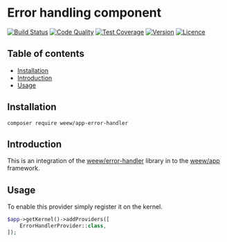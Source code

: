 # Error handling component

[![Build Status](https://img.shields.io/travis/weew/app-error-handler.svg)](https://travis-ci.org/weew/app-error-handler)
[![Code Quality](https://img.shields.io/scrutinizer/g/weew/app-error-handler.svg)](https://scrutinizer-ci.com/g/weew/app-error-handler)
[![Test Coverage](https://img.shields.io/coveralls/weew/app-error-handler.svg)](https://coveralls.io/github/weew/app-error-handler)
[![Version](https://img.shields.io/packagist/v/weew/app-error-handler.svg)](https://packagist.org/packages/weew/app-error-handler)
[![Licence](https://img.shields.io/packagist/l/weew/app-error-handler.svg)](https://packagist.org/packages/weew/app-error-handler)

## Table of contents

- [Installation](#installation)
- [Introduction](#introduction)
- [Usage](#usage)

## Installation

`composer require weew/app-error-handler`

## Introduction

This is an integration of the [weew/error-handler](https://github.com/weew/error-handler) library in to the [weew/app](https://github.com/weew/app) framework.

## Usage

To enable this provider simply register it on the kernel.

```php
$app->getKernel()->addProviders([
    ErrorHandlerProvider::class,
]);
```
